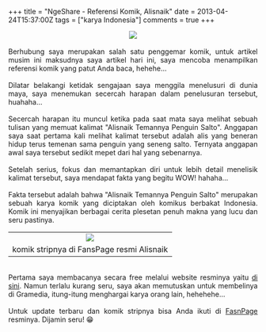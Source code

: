 +++
title = "NgeShare - Referensi Komik, Alisnaik"
date = 2013-04-24T15:37:00Z
tags = ["karya Indonesia"]
comments = true
+++

<center><img border="0" src="https://1.bp.blogspot.com/-LFKGyrj2bpk/UXeY_7pbgBI/AAAAAAAACCM/4wC1OSqzAq8/s1600/alis.png" /></center><br />
<div style="text-align: justify;">Berhubung saya merupakan salah satu penggemar komik, untuk artikel musim ini maksudnya saya artikel hari ini, saya mencoba menampilkan referensi komik yang patut Anda baca, hehehe...<br /><br />Dilatar belakangi ketidak sengajaan saya menggila menelusuri di dunia maya, saya menemukan secercah harapan dalam penelusuran tersebut, huahaha...<br /><br />
Secercah harapan itu muncul ketika pada saat mata saya melihat sebuah tulisan yang memuat kalimat "Alisnaik Temannya Penguin Salto". Anggapan saya saat pertama kali melihat kalimat tersebut adalah alis yang beneran hidup terus temenan sama penguin yang seneng salto. Ternyata anggapan awal saya tersebut sedikit mepet dari hal yang sebenarnya.<br /><br />
Setelah serius, fokus dan memantapkan diri untuk lebih detail menelisik kalimat tersebut, saya mendapat fakta yang begitu WOW! hahaha...<br /><br />Fakta tersebut adalah bahwa "Alisnaik Temannya Penguin Salto" merupakan sebuah karya komik yang diciptakan oleh komikus berbakat Indonesia. Komik ini menyajikan berbagai cerita plesetan penuh makna yang lucu dan seru pastinya.<br />
<table cellpadding="0" cellspacing="0" class="tr-caption-container" style="margin-left: auto; margin-right: auto; text-align: left;"><tbody><tr><td style="text-align: center;"><img border="0" src="https://4.bp.blogspot.com/-m6x1uAsiGJ8/UXeZXrLd0EI/AAAAAAAACCU/FQ955unfKRc/s1600/alisnaik.png" /></td></tr><tr><td class="tr-caption" style="text-align: center;">komik stripnya di FansPage resmi Alisnaik</td></tr></tbody></table><br />
Pertama saya membacanya secara free melalui website resminya yaitu <a href="http://alisnaik.wordpress.com/download/">di sini</a>. Namun terlalu kurang seru, saya akan memutuskan untuk membelinya di Gramedia, itung-itung menghargai karya orang lain, hehehehe...<br /><br />
Untuk update terbaru dan komik stripnya bisa Anda ikuti di <a href="http://www.facebook.com/komik.alisnaik?ref=ts&amp;fref=ts">FasnPage</a> resminya. Dijamin seru! 😁 </div>
